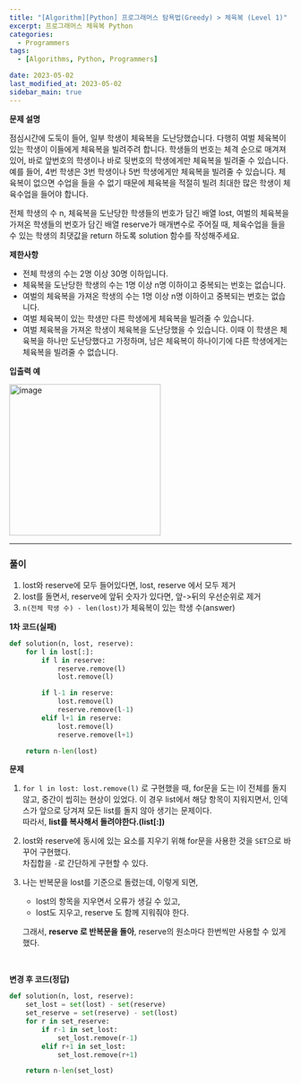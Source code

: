 ```yaml
---
title: "[Algorithm][Python] 프로그래머스 탐욕법(Greedy) > 체육복 (Level 1)"
excerpt: 프로그래머스 체육복 Python
categories:
  - Programmers
tags:
  - [Algorithms, Python, Programmers]

date: 2023-05-02
last_modified_at: 2023-05-02
sidebar_main: true
---
```


**문제 설명**

점심시간에 도둑이 들어, 일부 학생이 체육복을 도난당했습니다. 다행히 여벌 체육복이 있는 학생이 이들에게 체육복을 빌려주려 합니다. 학생들의 번호는 체격 순으로 매겨져 있어, 바로 앞번호의 학생이나 바로 뒷번호의 학생에게만 체육복을 빌려줄 수 있습니다. 예를 들어, 4번 학생은 3번 학생이나 5번 학생에게만 체육복을 빌려줄 수 있습니다. 체육복이 없으면 수업을 들을 수 없기 때문에 체육복을 적절히 빌려 최대한 많은 학생이 체육수업을 들어야 합니다.

전체 학생의 수 n, 체육복을 도난당한 학생들의 번호가 담긴 배열 lost, 여벌의 체육복을 가져온 학생들의 번호가 담긴 배열 reserve가 매개변수로 주어질 때, 체육수업을 들을 수 있는 학생의 최댓값을 return 하도록 solution 함수를 작성해주세요.

**제한사항**

- 전체 학생의 수는 2명 이상 30명 이하입니다.
- 체육복을 도난당한 학생의 수는 1명 이상 n명 이하이고 중복되는 번호는 없습니다.
- 여벌의 체육복을 가져온 학생의 수는 1명 이상 n명 이하이고 중복되는 번호는 없습니다.
- 여벌 체육복이 있는 학생만 다른 학생에게 체육복을 빌려줄 수 있습니다.
- 여벌 체육복을 가져온 학생이 체육복을 도난당했을 수 있습니다. 이때 이 학생은 체육복을 하나만 도난당했다고 가정하며, 남은 체육복이 하나이기에 다른 학생에게는 체육복을 빌려줄 수 없습니다.

**입출력 예**

<img width="270" alt="image" src="https://user-images.githubusercontent.com/31675698/235613676-1d65a570-5f68-46f1-924f-7e1b514b047a.png">

<hr>

### 풀이

1. lost와 reserve에 모두 들어있다면, lost, reserve 에서 모두 제거
2. lost를 돌면서, reserve에 앞뒤 숫자가 있다면, 앞->뒤의 우선순위로 제거
3. `n(전체 학생 수) - len(lost)`가 체육복이 있는 학생 수(answer)

**1차 코드(실패)**

```python
def solution(n, lost, reserve):
    for l in lost[:]:
        if l in reserve:
            reserve.remove(l)
            lost.remove(l)

        if l-1 in reserve:
            lost.remove(l)
            reserve.remove(l-1)
        elif l+1 in reserve:
            lost.remove(l)
            reserve.remove(l+1)

    return n-len(lost)
```

**문제**

1. `for l in lost: lost.remove(l)` 로 구현했을 때, for문을 도는 l이 전체를 돌지 않고, 중간이 씹히는 현상이 있었다.
   이 경우 list에서 해당 항목이 지워지면서, 인덱스가 앞으로 당겨져 모든 list를 돌지 않아 생기는 문제이다.<br/>
   따라서, **list를 복사해서 돌려야한다.(list[:])**

2. lost와 reserve에 동시에 있는 요소를 지우기 위해 for문을 사용한 것을 `SET`으로 바꾸어 구현했다. <br/>
   차집합을 `-`로 간단하게 구현할 수 있다.

3. 나는 반복문을 lost를 기준으로 돌렸는데, 이렇게 되면,

   - lost의 항목을 지우면서 오류가 생길 수 있고,
   - lost도 지우고, reserve 도 함께 지워줘야 한다.

   그래서, **reserve 로 반복문을 돌아**, reserve의 원소마다 한번씩만 사용할 수 있게 했다.

<br/>

**변경 후 코드(정답)**

```python
def solution(n, lost, reserve):
    set_lost = set(lost) - set(reserve)
    set_reserve = set(reserve) - set(lost)
    for r in set_reserve:
        if r-1 in set_lost:
            set_lost.remove(r-1)
        elif r+1 in set_lost:
            set_lost.remove(r+1)

    return n-len(set_lost)
```
